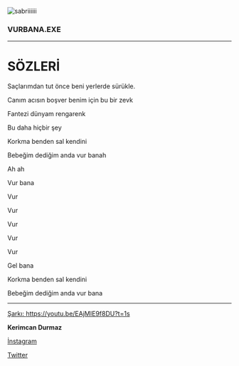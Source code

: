![sabriiiiii](http://www.ezgiselsozler.com/wp-content/uploads/2016/10/Kerimcan-Durmaz-Vur-Bana.jpg)

>

### VURBANA.EXE

>
----------

# **SÖZLERİ**

Saçlarımdan tut önce beni yerlerde sürükle.
>
Canım acısın boşver benim için bu bir zevk
>
Fantezi dünyam rengarenk
>
Bu daha hiçbir şey
>
Korkma benden sal kendini
>
Bebeğim dediğim anda vur banah
>
Ah ah
>
Vur bana
>
Vur
>
Vur
>
Vur
>
Vur
>
Vur
>
Gel bana
>
Korkma benden sal kendini
>
Bebeğim dediğim anda vur bana


----------


[Şarkı: ](https://youtu.be/EAjMIE9f8DU?t=1s) https://youtu.be/EAjMIE9f8DU?t=1s
>
**Kerimcan Durmaz**
>
[İnstagram](https://www.instagram.com/kerimcandurmaz/?hl=tr)
>
[Twitter](https://twitter.com/kerimcandurmaz?lang=tr)

